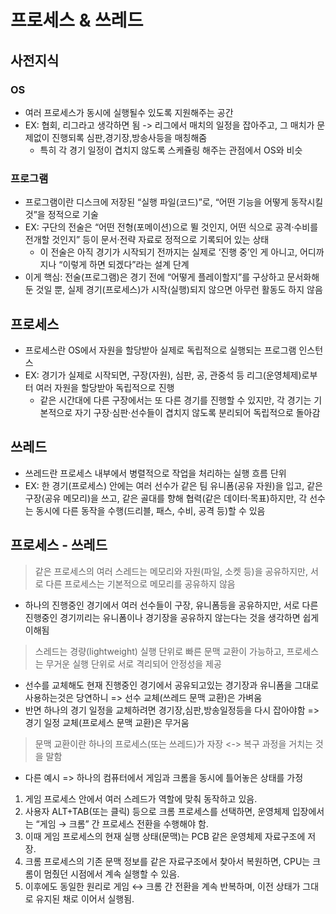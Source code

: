 # 프로세스 & 쓰레드

## 사전지식

### OS

- 여러 프로세스가 동시에 실행될수 있도록 지원해주는 공간
- EX: 협회, 리그라고 생각하면 됨 -> 리그에서 매치의 일정을 잡아주고, 그 매치가 문제없이 진행되록 심판,경기장,방송사등을 매칭해줌
  - 특히 각 경기 일정이 겹치지 않도록 스케쥴링 해주는 관점에서 OS와 비슷

### 프로그램

- 프로그램이란 디스크에 저장된 “실행 파일(코드)”로, “어떤 기능을 어떻게 동작시킬 것”을 정적으로 기술
- EX: 구단의 전술은 “어떤 전형(포메이션)으로 뛸 것인지, 어떤 식으로 공격·수비를 전개할 것인지” 등이 문서·전략 자료로 정적으로 기록되어 있는 상태
  - 이 전술은 아직 경기가 시작되기 전까지는 실제로 ‘진행 중’인 게 아니고, 어디까지나 “이렇게 하면 되겠다”라는 설계 단계
- 이게 핵심: 전술(프로그램)은 경기 전에 “어떻게 플레이할지”를 구상하고 문서화해둔 것일 뿐, 실제 경기(프로세스)가 시작(실행)되지 않으면 아무런 활동도 하지 않음

## 프로세스

- 프로세스란 OS에서 자원을 할당받아 실제로 독립적으로 실행되는 프로그램 인스턴스
- EX: 경기가 실제로 시작되면, 구장(자원), 심판, 공, 관중석 등 리그(운영체제)로부터 여러 자원을 할당받아 독립적으로 진행
  - 같은 시간대에 다른 구장에서는 또 다른 경기를 진행할 수 있지만, 각 경기는 기본적으로 자기 구장·심판·선수들이 겹치지 않도록 분리되어 독립적으로 돌아감

## 쓰레드

- 쓰레드란 프로세스 내부에서 병렬적으로 작업을 처리하는 실행 흐름 단위
- EX: 한 경기(프로세스) 안에는 여러 선수가 같은 팀 유니폼(공유 자원)을 입고, 같은 구장(공유 메모리)을 쓰고, 같은 골대를 향해 협력(같은 데이터·목표)하지만, 각 선수는 동시에 다른 동작을 수행(드리블, 패스, 수비, 공격 등)할 수 있음

## 프로세스 - 쓰레드

> 같은 프로세스의 여러 스레드는 메모리와 자원(파일, 소켓 등)을 공유하지만, 서로 다른 프로세스는 기본적으로 메모리를 공유하지 않음

- 하나의 진행중인 경기에서 여러 선수들이 구장, 유니폼등을 공유하지만, 서로 다른 진행중인 경기끼리는 유니폼이나 경기장을 공유하지 않는다는 것을 생각하면 쉽게 이해됨

> 스레드는 경량(lightweight) 실행 단위로 빠른 문맥 교환이 가능하고, 프로세스는 무거운 실행 단위로 서로 격리되어 안정성을 제공

- 선수를 교체해도 현재 진행중인 경기에서 공유되고있는 경기장과 유니폼을 그대로 사용하는것은 당연하니 => 선수 교체(쓰레드 문맥 교환)은 가벼움
- 반면 하나의 경기 일정을 교체하려면 경기장,심판,방송일정등을 다시 잡아야함 => 경기 일정 교체(프로세스 문맥 교환)은 무거움

> 문맥 교환이란 하나의 프로세스(또는 쓰레드)가 자장 <-> 복구 과정을 거치는 것을 말함

- 다른 예시 => 하나의 컴퓨터에서 게임과 크롬을 동시에 틀어놓은 상태를 가정

1. 게임 프로세스 안에서 여러 스레드가 역할에 맞춰 동작하고 있음.
2. 사용자 ALT+TAB(또는 클릭) 등으로 크롬 프로세스를 선택하면, 운영체제 입장에서는 “게임 → 크롬” 간 프로세스 전환을 수행해야 함.
3. 이때 게임 프로세스의 현재 실행 상태(문맥)는 PCB 같은 운영체제 자료구조에 저장.
4. 크롬 프로세스의 기존 문맥 정보를 같은 자료구조에서 찾아서 복원하면, CPU는 크롬이 멈췄던 시점에서 계속 실행할 수 있음.
5. 이후에도 동일한 원리로 게임 ↔ 크롬 간 전환을 계속 반복하며, 이전 상태가 그대로 유지된 채로 이어서 실행됨.
